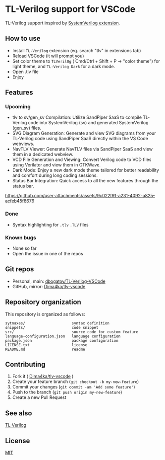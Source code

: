 # TL-Verilog support for VSCode

TL-Verilog support inspired by [SystemVerilog extension](https://github.com/mshr-h/vscode-systemverilog-support).

## How to use

* Install `TL-Verilog` extension (eq. search "tlv" in extensions tab)
* Reload VSCode (it will prompt you)
* Set color theme to `TLVeril0g` ( Cmd/Ctrl + Shift + P -> "color theme") for light theme, and `TL-Verilog Dark` for a dark mode.
* Open .tlv file
* Enjoy

## Features

### Upcoming

- tlv to sv/gen_sv Compilation: Utilize SandPiper SaaS to compile TL-Verilog code into SystemVerilog (sv) and generated SystemVerilog (gen_sv) files.
- SVG Diagram Generation: Generate and view SVG diagrams from your TL-Verilog code using SandPiper SaaS directly within the VS Code webviews.
- NavTLV Viewer: Generate NavTLV files via SandPiper SaaS and view them in a dedicated webview.
- VCD File Generation and Viewing: Convert Verilog code to VCD files using Verilator and view them in GTKWave.
- Dark Mode: Enjoy a new dark mode theme tailored for better readability and comfort during long coding sessions.
- Status Bar Integration: Quick access to all the new features through the status bar.



https://github.com/user-attachments/assets/9c022f91-a231-4092-a825-acfeb45f8676



### Done

- Syntax highlighting for `.tlv` `.TLV` files

### Known bugs

- None so far
- Open the issue in one of the repos

## Git repos

- Personal, main: [dbogatov/TL-Verilog-VSCode](https://git.dbogatov.org/dbogatov/TL-Verilog-VSCode)
- GitHub, mirror: [Dima4ka/tlv-vscode](https://github.com/Dima4ka/tlv-vscode)

## Repository organization

This repository is organized as follows:

```
sytnaxes/                     syntax definition
snippets/                     code snippet
src/                          source code for custom feature
language-configuration.json   language configuration
package.json                  package configuration
LICENSE.txt                   license
README.md                     readme
```

## Contributing
1. Fork it ( [Dima4ka/tlv-vscode](https://github.com/Dima4ka/tlv-vscode) )
2. Create your feature branch (`git checkout -b my-new-feature`)
3. Commit your changes (`git commit -am 'Add some feature'`)
4. Push to the branch (`git push origin my-new-feature`)
5. Create a new Pull Request

## See also

[TL-Verilog](https://marketplace.visualstudio.com/items?itemName=Dmytro.TL-Verilog)

## License

[MIT](LICENSE)
